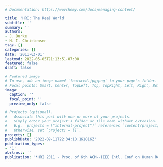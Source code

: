 ```yaml
---
# Documentation: https://wowchemy.com/docs/managing-content/

title: 'HRI: The Real World'
subtitle: ''
summary: ''
authors:
- J. Burke
- H. I. Christensen
tags: []
categories: []
date: '2011-03-01'
lastmod: 2022-05-05T21:13:51-07:00
featured: false
draft: false

# Featured image
# To use, add an image named `featured.jpg/png` to your page's folder.
# Focal points: Smart, Center, TopLeft, Top, TopRight, Left, Right, BottomLeft, Bottom, BottomRight.
image:
  caption: ''
  focal_point: ''
  preview_only: false

# Projects (optional).
#   Associate this post with one or more of your projects.
#   Simply enter your project's folder or file name without extension.
#   E.g. `projects = ["internal-project"]` references `content/project/deep-learning/index.md`.
#   Otherwise, set `projects = []`.
projects: []
publishDate: '2022-09-11T22:34:18.161816Z'
publication_types:
- '1'
abstract: ''
publication: '*HRI 2011 - Proc. of 6th ACM--IEEE Intl. Conf on Human Robot Interaction*'
---
```

